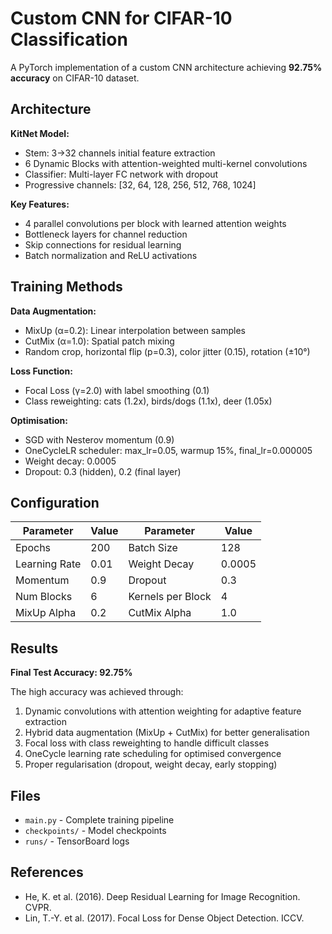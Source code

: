 # Custom CNN for CIFAR-10 Classification

A PyTorch implementation of a custom CNN architecture achieving **92.75% accuracy** on CIFAR-10 dataset.

## Architecture

**KitNet Model:**
- Stem: 3→32 channels initial feature extraction
- 6 Dynamic Blocks with attention-weighted multi-kernel convolutions
- Classifier: Multi-layer FC network with dropout
- Progressive channels: [32, 64, 128, 256, 512, 768, 1024]

**Key Features:**
- 4 parallel convolutions per block with learned attention weights
- Bottleneck layers for channel reduction
- Skip connections for residual learning
- Batch normalization and ReLU activations

## Training Methods

**Data Augmentation:**
- MixUp (α=0.2): Linear interpolation between samples
- CutMix (α=1.0): Spatial patch mixing
- Random crop, horizontal flip (p=0.3), color jitter (0.15), rotation (±10°)

**Loss Function:**
- Focal Loss (γ=2.0) with label smoothing (0.1)
- Class reweighting: cats (1.2x), birds/dogs (1.1x), deer (1.05x)

**Optimisation:**
- SGD with Nesterov momentum (0.9)
- OneCycleLR scheduler: max_lr=0.05, warmup 15%, final_lr=0.000005
- Weight decay: 0.0005
- Dropout: 0.3 (hidden), 0.2 (final layer)

## Configuration

| Parameter | Value | Parameter | Value |
|-----------|-------|-----------|-------|
| Epochs | 200 | Batch Size | 128 |
| Learning Rate | 0.01 | Weight Decay | 0.0005 |
| Momentum | 0.9 | Dropout | 0.3 |
| Num Blocks | 6 | Kernels per Block | 4 |
| MixUp Alpha | 0.2 | CutMix Alpha | 1.0 |

## Results

**Final Test Accuracy: 92.75%**

The high accuracy was achieved through:
1. Dynamic convolutions with attention weighting for adaptive feature extraction
2. Hybrid data augmentation (MixUp + CutMix) for better generalisation
3. Focal loss with class reweighting to handle difficult classes
4. OneCycle learning rate scheduling for optimised convergence
5. Proper regularisation (dropout, weight decay, early stopping)

## Files

- `main.py` - Complete training pipeline
- `checkpoints/` - Model checkpoints
- `runs/` - TensorBoard logs

## References

- He, K. et al. (2016). Deep Residual Learning for Image Recognition. CVPR.
- Lin, T.-Y. et al. (2017). Focal Loss for Dense Object Detection. ICCV.
